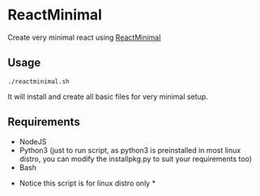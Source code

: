 # ReactMinimal

Create very minimal react using [ReactMinimal](https://github.com/iambigyandahal/ReactMinimal)

## Usage

`./reactminimal.sh`

It will install and create all basic files for very minimal setup.

## Requirements

- NodeJS
- Python3 (just to run script, as python3 is preinstalled in most linux distro, you can modify the installpkg.py to suit your requirements too)
- Bash

* Notice this script is for linux distro only *
